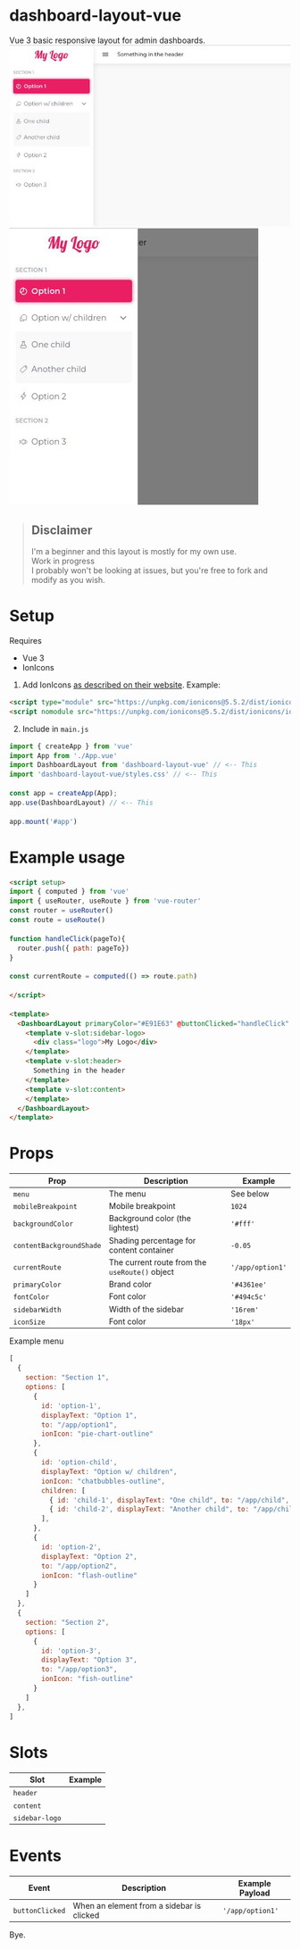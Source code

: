 # dashboard-layout-vue
Vue 3 basic responsive layout for admin dashboards.
![Fullscreen](./img/1.jpg)
![Mobile](./img/2.jpg)

> ## Disclaimer
> I'm a beginner and this layout is mostly for my own use.  
> Work in progress  
> I probably won't be looking at issues, but you're free to fork and modify as you wish.

# Setup
Requires
- Vue 3
- IonIcons

1. Add IonIcons [as described on their website](https://ionic.io/ionicons/usage). Example:
```html
<script type="module" src="https://unpkg.com/ionicons@5.5.2/dist/ionicons/ionicons.esm.js"></script>
<script nomodule src="https://unpkg.com/ionicons@5.5.2/dist/ionicons/ionicons.js"></script>
```

2. Include in `main.js`
```javascript
import { createApp } from 'vue'
import App from './App.vue'
import DashboardLayout from 'dashboard-layout-vue' // <-- This
import 'dashboard-layout-vue/styles.css' // <-- This

const app = createApp(App);
app.use(DashboardLayout) // <-- This

app.mount('#app')

```


# Example usage
```html
<script setup>
import { computed } from 'vue'
import { useRouter, useRoute } from 'vue-router'
const router = useRouter()
const route = useRoute()

function handleClick(pageTo){
  router.push({ path: pageTo})
}

const currentRoute = computed(() => route.path)

</script>

<template>
  <DashboardLayout primaryColor="#E91E63" @buttonClicked="handleClick" :currentRoute="currentRoute">
    <template v-slot:sidebar-logo>
      <div class="logo">My Logo</div>
    </template>
    <template v-slot:header>
      Something in the header
    </template>
    <template v-slot:content>
    </template>    
  </DashboardLayout>
</template>
```

# Props
| Prop | Description | Example |
|--|--|--|
| `menu` | The menu | See below |
| `mobileBreakpoint` | Mobile breakpoint | `1024` |
| `backgroundColor` | Background color (the lightest) | `'#fff'` |
| `contentBackgroundShade` | Shading percentage for content container | `-0.05` |
| `currentRoute` | The current route from the `useRoute()` object | `'/app/option1'` |
| `primaryColor` | Brand color | `'#4361ee'` |
| `fontColor` | Font color | `'#494c5c'` |
| `sidebarWidth` | Width of the sidebar | `'16rem'` |
| `iconSize` | Font color | `'18px'` |


Example menu
```javascript
[
  {
    section: "Section 1",
    options: [
      {
        id: 'option-1',
        displayText: "Option 1",
        to: "/app/option1",
        ionIcon: "pie-chart-outline"
      },
      {
        id: 'option-child',
        displayText: "Option w/ children",
        ionIcon: "chatbubbles-outline",
        children: [
          { id: 'child-1', displayText: "One child", to: "/app/child", ionIcon: "flask-outline" },
          { id: 'child-2', displayText: "Another child", to: "/app/child", ionIcon: "pricetag-outline" },
        ],
      },
      {
        id: 'option-2',
        displayText: "Option 2",
        to: "/app/option2",
        ionIcon: "flash-outline"
      }    
    ]
  },
  {
    section: "Section 2",
    options: [
      {
        id: 'option-3',
        displayText: "Option 3",
        to: "/app/option3",
        ionIcon: "fish-outline"
      }      
    ]
  },
]
```

# Slots
| Slot | Example |
|--|--|
| `header` | |
| `content` | |
| `sidebar-logo` | |



# Events
| Event | Description | Example Payload |
|--|--|--|
| `buttonClicked` | When an element from a sidebar is clicked | `'/app/option1'` |



Bye.